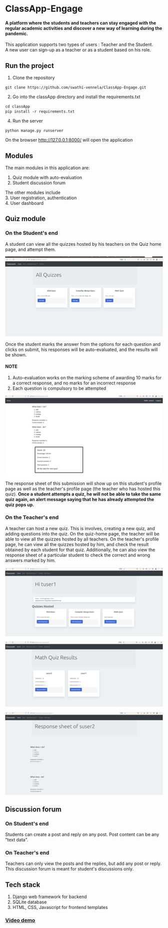 # ClassApp-Engage
#### A platform where the students and teachers can stay engaged with the regular academic activities and discover a new way of learning during the pandemic.
This application supports two types of users : Teacher and the Student. <br>
A new user can sign-up as a teacher or as a student based on his role.

## Run the project

1. Clone the repository
```
git clone https://github.com/swathi-vennela/ClassApp-Engage.git 
```
2. Go into the classApp directory and install the requirements.txt
```
cd classApp
pip install -r requirements.txt
```
4. Run the server
```
python manage.py runserver
```
On the browser http://127.0.0.1:8000/ will open the application

## Modules
The main modules in this application are: <br>
1. Quiz module with auto-evaluation
2. Student discussion forum

The other modules include <br>
3. User registration, authentication <br>
4. User dashboard 

## Quiz module
### On the Student's end
A student can view all the quizzes hosted by his teachers on the Quiz home page, and attempt them. 

![Alt text](/images/uf.png?raw=true "Optional Title")

Once the student marks the answer from the options for each question and clicks on submit, his responses will be auto-evaluated, and the results will be shown.
#### NOTE
1. Auto-evaluation works on the marking scheme of awarding 10 marks for a correct response, and no marks for an incorrect response
2. Each question is compulsory to be attempted

![Alt text](/images/result.png?raw=true "Optional Title")

The response sheet of this submission will show up on this student's profile page as well as the teacher's profile page (the teacher who has hosted this quiz).
<b>Once a student attempts a quiz, he will not be able to take the same quiz again, an alert message saying that he has already attempted the quiz pops up.</b>

### On the Teacher's end
A teacher can host a new quiz. This is involves, creating a new quiz, and adding questions into the quiz.
On the quiz-home page, the teacher will be able to view all the quizzes hosted by all teachers. On the teacher's profile page, he can view all the quizzes hosted by him, and check the result obtained by each student for that quiz. Additionally, he can also view the response sheet of a particular student to check the correct and wrong answers marked by him. 


![Alt text](/images/teacher-profile.png?raw=true "Optional Title")

![Alt text](/images/quiz-results.png?raw=true "Optional Title")

![Alt text](/images/response-sheet.png?raw=true "Optional Title")

## Discussion forum
### On Student's end
Students can create a post and reply on any post. Post content can be any "text data". 
### On Teacher's end
Teachers can only view the posts and the replies, but add any post or reply. This discussion forum is meant for student's discussions only.

## Tech stack 
1. Django web framework for backend
2. SQLite database
3. HTML, CSS, Javascript for frontend templates

### [Video demo](https://drive.google.com/file/d/14YxztlSIMWiGe0Qb1GpVf0a53mqx0fTT/view?usp=sharing)

